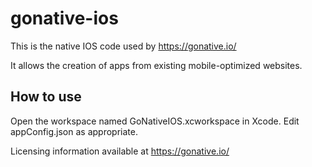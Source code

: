 gonative-ios
============

This is the native IOS code used by https://gonative.io/

It allows the creation of apps from existing mobile-optimized websites.

How to use
------------
Open the workspace named GoNativeIOS.xcworkspace in Xcode. Edit appConfig.json as appropriate.

Licensing information available at https://gonative.io/
